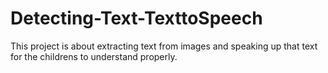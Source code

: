 # Detecting-Text-TexttoSpeech
This project is about extracting text from images and speaking up that text for the childrens to understand properly. 
